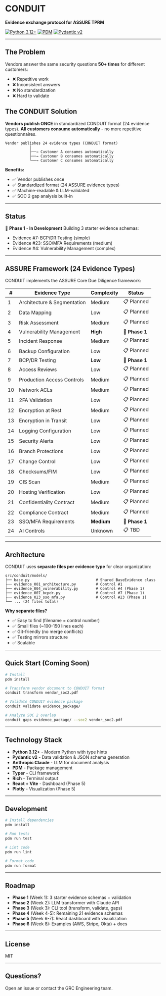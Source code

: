 # CONDUIT

**Evidence exchange protocol for ASSURE TPRM**

[![Python 3.12+](https://img.shields.io/badge/python-3.12+-blue.svg)](https://www.python.org/downloads/)
[![PDM](https://img.shields.io/badge/pdm-managed-blueviolet)](https://pdm.fming.dev)
[![Pydantic v2](https://img.shields.io/badge/pydantic-v2-orange)](https://docs.pydantic.dev/)

---

## The Problem

Vendors answer the same security questions **50+ times** for different customers:
- ❌ Repetitive work
- ❌ Inconsistent answers
- ❌ No standardization
- ❌ Hard to validate

## The CONDUIT Solution

**Vendors publish ONCE** in standardized CONDUIT format (24 evidence types).
**All customers consume automatically** - no more repetitive questionnaires.

```
Vendor publishes 24 evidence types (CONDUIT format)
           │
           ├──→ Customer A consumes automatically
           ├──→ Customer B consumes automatically
           └──→ Customer C consumes automatically
```

**Benefits:**
- ✅ Vendor publishes once
- ✅ Standardized format (24 ASSURE evidence types)
- ✅ Machine-readable & LLM-validated
- ✅ SOC 2 gap analysis built-in

---

## Status

🚧 **Phase 1 - In Development**
Building 3 starter evidence schemas:
- Evidence #7: BCP/DR Testing (simple)
- Evidence #23: SSO/MFA Requirements (medium)
- Evidence #4: Vulnerability Management (complex)

---

## ASSURE Framework (24 Evidence Types)

CONDUIT implements the ASSURE Core Due Diligence framework:

| # | Evidence Type | Complexity | Status |
|---|---------------|------------|--------|
| 1 | Architecture & Segmentation | Medium | 📋 Planned |
| 2 | Data Mapping | Low | 📋 Planned |
| 3 | Risk Assessment | Medium | 📋 Planned |
| 4 | Vulnerability Management | **High** | 🚧 **Phase 1** |
| 5 | Incident Response | Medium | 📋 Planned |
| 6 | Backup Configuration | Low | 📋 Planned |
| 7 | BCP/DR Testing | **Low** | 🚧 **Phase 1** |
| 8 | Access Reviews | Low | 📋 Planned |
| 9 | Production Access Controls | Medium | 📋 Planned |
| 10 | Network ACLs | Medium | 📋 Planned |
| 11 | 2FA Validation | Low | 📋 Planned |
| 12 | Encryption at Rest | Medium | 📋 Planned |
| 13 | Encryption in Transit | Low | 📋 Planned |
| 14 | Logging Configuration | Low | 📋 Planned |
| 15 | Security Alerts | Low | 📋 Planned |
| 16 | Branch Protections | Low | 📋 Planned |
| 17 | Change Control | Low | 📋 Planned |
| 18 | Checksums/FIM | Low | 📋 Planned |
| 19 | CIS Scan | Medium | 📋 Planned |
| 20 | Hosting Verification | Low | 📋 Planned |
| 21 | Confidentiality Contract | Medium | 📋 Planned |
| 22 | Compliance Contract | Medium | 📋 Planned |
| 23 | SSO/MFA Requirements | **Medium** | 🚧 **Phase 1** |
| 24 | AI Controls | Unknown | 📋 TBD |

---

## Architecture

CONDUIT uses **separate files per evidence type** for clear organization:

```
src/conduit/models/
├── base.py                              # Shared BaseEvidence class
├── evidence_001_architecture.py         # Control #1
├── evidence_004_vulnerability.py        # Control #4 (Phase 1)
├── evidence_007_bcpdr.py                # Control #7 (Phase 1)
├── evidence_023_sso_mfa.py              # Control #23 (Phase 1)
└── ... (24 files total)
```

**Why separate files?**
- ✅ Easy to find (filename = control number)
- ✅ Small files (~100-150 lines each)
- ✅ Git-friendly (no merge conflicts)
- ✅ Testing mirrors structure
- ✅ Scalable

---

## Quick Start (Coming Soon)

```bash
# Install
pdm install

# Transform vendor document to CONDUIT format
conduit transform vendor_soc2.pdf

# Validate CONDUIT evidence package
conduit validate evidence_package/

# Analyze SOC 2 overlap
conduit gaps evidence_package/ --soc2 vendor_soc2.pdf
```

---

## Technology Stack

- **Python 3.12+** - Modern Python with type hints
- **Pydantic v2** - Data validation & JSON schema generation
- **Anthropic Claude** - LLM for document analysis
- **PDM** - Package management
- **Typer** - CLI framework
- **Rich** - Terminal output
- **React + Vite** - Dashboard (Phase 5)
- **Plotly** - Visualization (Phase 5)

---

## Development

```bash
# Install dependencies
pdm install

# Run tests
pdm run test

# Lint code
pdm run lint

# Format code
pdm run format
```

---

## Roadmap

- **Phase 1** (Week 1): 3 starter evidence schemas + validation
- **Phase 2** (Week 2): LLM transformer with Claude API
- **Phase 3** (Week 3): CLI tool (transform, validate, gaps)
- **Phase 4** (Week 4-5): Remaining 21 evidence schemas
- **Phase 5** (Week 6-7): React dashboard with visualization
- **Phase 6** (Week 8): Examples (AWS, Stripe, Okta) + docs

---

## License

MIT

---

## Questions?

Open an issue or contact the GRC Engineering team.
